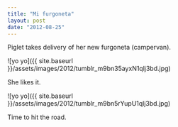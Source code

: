 ```yaml
---
title: "Mi furgoneta"
layout: post
date: "2012-08-25"
---
```


Piglet takes delivery of her new furgoneta (campervan).

![yo yo]({{ site.baseurl }}/assets/images/2012/tumblr_m9bn35ayxN1qlj3bd.jpg)

She likes it.

![yo yo]({{ site.baseurl }}/assets/images/2012/tumblr_m9bn5rYupU1qlj3bd.jpg)

Time to hit the road.
